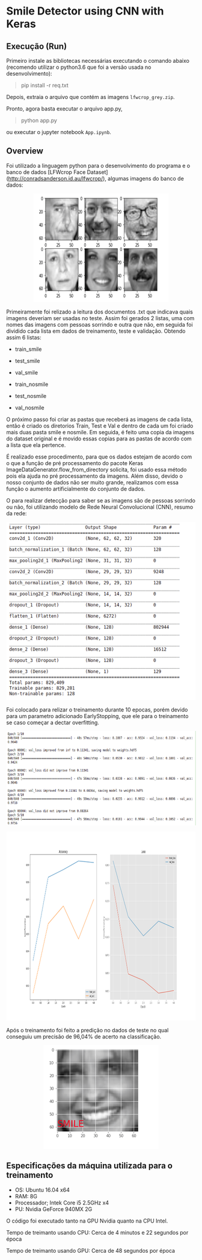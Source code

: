 # Smile Detector using CNN with Keras 

## Execução (Run)


Primeiro instale as bibliotecas necessárias executando o comando abaixo (recomendo utilizar o python3.6 que foi a versão usada no desenvolvimento):

> pip install -r req.txt

Depois, extraia o arquivo que contém as imagens `lfwcrop_grey.zip`.

Pronto, agora basta executar o arquivo app.py,


> python app.py

ou executar o jupyter notebook `App.ipynb`.

## Overview 

Foi utilizado a linguagem python para o desenvolvimento do programa e o banco de dados [LFWcrop Face Dataset] (http://conradsanderson.id.au/lfwcrop/), algumas imagens do banco de dados:
  
<p align="center">
  <img width="360" height="288" src="https://github.com/offsouza/smile-detector/blob/master/images/faces.png">
</p>
  

Primeiramente foi relizado a leitura dos documentos .txt que indicava quais imagens deveriam ser usadas no teste. Assim foi gerados 2 listas, uma com nomes das imagens com pessoas sorrindo e outra que não, em seguida foi dividido cada lista em dados de treinamento, teste e validação. Obtendo assim 6 listas:

- train_smile 
- test_smile 
- val_smile

- train_nosmile  
- test_nosmile 
- val_nosmile

O próximo passo foi criar as pastas que receberá as imagens de cada lista, então é criado os diretorios Train, Test e Val e dentro de cada um foi criado mais duas pasta smile e nosmile. Em seguida, é feito uma copia da imagens do dataset original <data> e é movido essas copias para as pastas de acordo com a lista que ela pertence.
  
É realizado esse procedimento, para que os dados estejam de acordo com o que a função de pré processamento do pacote Keras ImageDataGenerator.flow_from_directory solicita, foi usado essa método pois ela ajuda no pré processamento da imagens. Além disso, devido o nosso conjunto de dados não ser muito grande, realizamos com essa função o aumento artificialmente do conjunto de dados. 


O para realizar detecção para saber se as imagens são de pessoas sorrindo ou não, foi utilizando modelo de Rede Neural Convolucional (CNN), resumo da rede:

<p align="center">
  <img width="548" height="472" src="https://github.com/offsouza/smile-detector/blob/master/images/summary">
</p>

Foi colocado para relizar o treinamento durante 10 epocas, porém devido para um parametro adicionado EarlyStopping, que ele para o treinamento se caso começar a dectar overfitting.
<p align="center">
  <img width="510" height="250" src="https://github.com/offsouza/smile-detector/blob/master/images/fit">
</p>
  
<p align="center">
  <img width="800" height="500" src="https://github.com/offsouza/smile-detector/blob/master/images/plot1.png">
</p>
  
Após o treinamento foi feito a predição no dados de teste no qual conseguiu um precisão de 96,04% de acerto na classificação.

<p align="center">
  <img width="306" height="275" src="https://github.com/offsouza/smile-detector/blob/master/images/smile.png">
</p>

## Especificações da máquina utilizada para o treinamento  

- OS: Ubuntu 16.04 x64
- RAM: 8G
- Processador; Intek Core i5 2.5GHz x4
- PU: Nvidia GeForce 940MX 2G

O código foi executado tanto na GPU Nvidia quanto na CPU Intel.

Tempo de treimanto usando CPU: Cerca de 4 minutos e 22 segundos por época

Tempo de treimanto usando GPU: Cerca de 48 segundos por época
